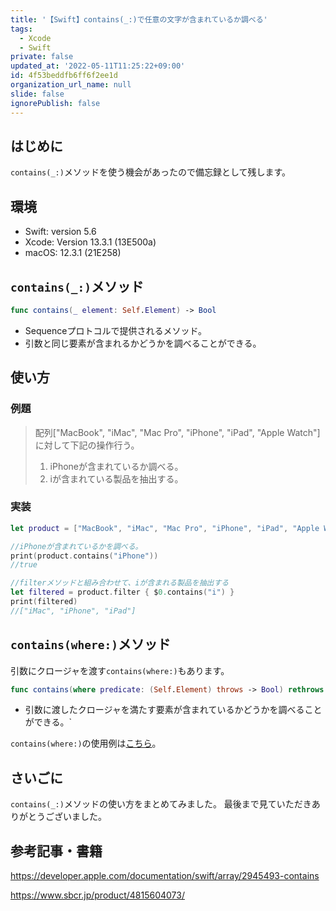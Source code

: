 ```yaml
---
title: '【Swift】contains(_:)で任意の文字が含まれているか調べる'
tags:
  - Xcode
  - Swift
private: false
updated_at: '2022-05-11T11:25:22+09:00'
id: 4f53beddfb6ff6f2ee1d
organization_url_name: null
slide: false
ignorePublish: false
---
```

## はじめに
`contains(_:)`メソッドを使う機会があったので備忘録として残します。

## 環境
- Swift: version 5.6
- Xcode: Version 13.3.1 (13E500a)
- macOS: 12.3.1 (21E258)


## `contains(_:)`メソッド

```swift
func contains(_ element: Self.Element) -> Bool
```

- Sequenceプロトコルで提供されるメソッド。
- 引数と同じ要素が含まれるかどうかを調べることができる。

## 使い方

### 例題

> 配列["MacBook", "iMac", "Mac Pro", "iPhone", "iPad", "Apple Watch"]に対して下記の操作行う。
> 1. iPhoneが含まれているか調べる。
> 2. iが含まれている製品を抽出する。 

### 実装
```swift
let product = ["MacBook", "iMac", "Mac Pro", "iPhone", "iPad", "Apple Watch"]

//iPhoneが含まれているかを調べる。
print(product.contains("iPhone"))
//true

//filterメソッドと組み合わせて、iが含まれる製品を抽出する
let filtered = product.filter { $0.contains("i") }
print(filtered)
//["iMac", "iPhone", "iPad"]
```

## `contains(where:)`メソッド

引数にクロージャを渡す`contains(where:)`もあります。

```swift
func contains(where predicate: (Self.Element) throws -> Bool) rethrows -> Bool
```
- 引数に渡したクロージャを満たす要素が含まれているかどうかを調べることができる。`

`contains(where:)`の使用例は[こちら](https://qiita.com/nownaka/items/a0d5b0d4ca30360dd6fb)。

## さいごに
`contains(_:)`メソッドの使い方をまとめてみました。
最後まで見ていただきありがとうございました。

## 参考記事・書籍

https://developer.apple.com/documentation/swift/array/2945493-contains

https://www.sbcr.jp/product/4815604073/
